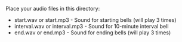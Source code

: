 Place your audio files in this directory:

- start.wav or start.mp3 - Sound for starting bells (will play 3 times)
- interval.wav or interval.mp3 - Sound for 10-minute interval bell
- end.wav or end.mp3 - Sound for ending bells (will play 3 times)